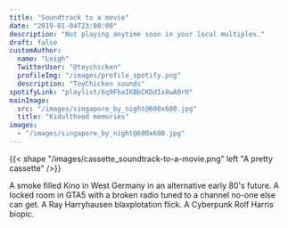 ```yaml
---
title: "Soundtrack to a movie"
date: "2019-01-04T23:00:00"
description: "Not playing anytime soon in your local multiplex."
draft: false
customAuthor:
  name: "Leigh"
  TwitterUser: "@toychicken"
  profileImg: "/images/profile_spotify.png"
  description: "ToyChicken sounds"
spotifyLink: "playlist/6q9FhaIKBbCKDdIx8wA0rU"
mainImage:
  src: "/images/singapore_by_night@600x600.jpg"
  title: "Kidulthood memories"
images:
  - "/images/singapore_by_night@600x600.jpg"
---
```


{{< shape "/images/cassette_soundtrack-to-a-movie.png" left "A pretty cassette" />}}


A smoke filled Kino in West Germany in an alternative early 80's future. A locked room in GTA5 with a broken radio tuned to a channel no-one else can get. A Ray Harryhausen blaxplotation flick. A Cyberpunk Rolf Harris biopic.